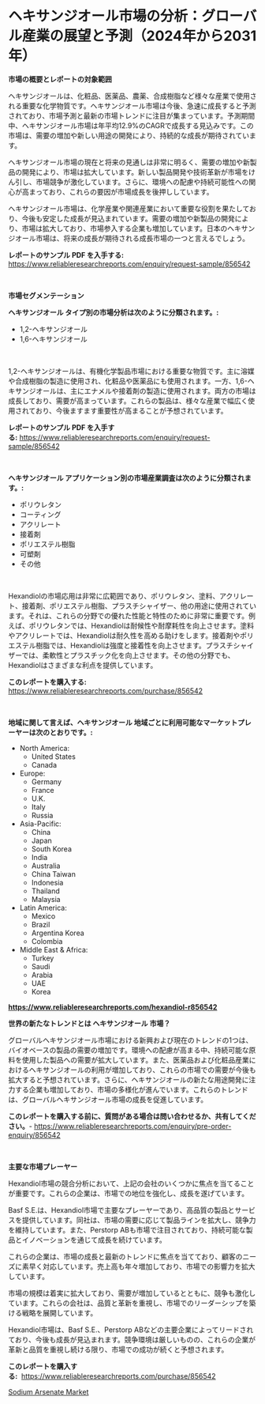 <p><h1>ヘキサンジオール市場の分析：グローバル産業の展望と予測（2024年から2031年）</h1></p><p><strong>市場の概要とレポートの対象範囲</strong></p>
<p><p>ヘキサンジオールは、化粧品、医薬品、農薬、合成樹脂など様々な産業で使用される重要な化学物質です。ヘキサンジオール市場は今後、急速に成長すると予測されており、市場予測と最新の市場トレンドに注目が集まっています。予測期間中、ヘキサンジオール市場は年平均12.9%のCAGRで成長する見込みです。この市場は、需要の増加や新しい用途の開発により、持続的な成長が期待されています。</p><p>ヘキサンジオール市場の現在と将来の見通しは非常に明るく、需要の増加や新製品の開発により、市場は拡大しています。新しい製品開発や技術革新が市場をけん引し、市場競争が激化しています。さらに、環境への配慮や持続可能性への関心が高まっており、これらの要因が市場成長を後押ししています。</p><p>ヘキサンジオール市場は、化学産業や関連産業において重要な役割を果たしており、今後も安定した成長が見込まれています。需要の増加や新製品の開発により、市場は拡大しており、市場参入する企業も増加しています。日本のヘキサンジオール市場は、将来の成長が期待される成長市場の一つと言えるでしょう。</p></p>
<p><strong>レポートのサンプル PDF を入手する:</strong> <a href="https://www.reliableresearchreports.com/enquiry/request-sample/856542">https://www.reliableresearchreports.com/enquiry/request-sample/856542</a></p>
<p>&nbsp;</p>
<p><strong>市場セグメンテーション</strong></p>
<p><strong>ヘキサンジオール タイプ別の市場分析は次のように分類されます。:</strong></p>
<p><ul><li>1,2-ヘキサンジオール</li><li>1,6-ヘキサンジオール</li></ul></p>
<p>&nbsp;</p>
<p><p>1,2-ヘキサンジオールは、有機化学製品市場における重要な物質です。主に溶媒や合成樹脂の製造に使用され、化粧品や医薬品にも使用されます。一方、1,6-ヘキサンジオールは、主にエナメルや接着剤の製造に使用されます。両方の市場は成長しており、需要が高まっています。これらの製品は、様々な産業で幅広く使用されており、今後ますます重要性が高まることが予想されています。</p></p>
<p><strong>レポートのサンプル PDF を入手する:</strong>&nbsp;<a href="https://www.reliableresearchreports.com/enquiry/request-sample/856542">https://www.reliableresearchreports.com/enquiry/request-sample/856542</a></p>
<p>&nbsp;</p>
<p><strong> ヘキサンジオール アプリケーション別の市場産業調査は次のように分類されます。:</strong></p>
<p><ul><li>ポリウレタン</li><li>コーティング</li><li>アクリレート</li><li>接着剤</li><li>ポリエステル樹脂</li><li>可塑剤</li><li>その他</li></ul></p>
<p>&nbsp;</p>
<p><p>Hexandiolの市場応用は非常に広範囲であり、ポリウレタン、塗料、アクリレート、接着剤、ポリエステル樹脂、プラスチシャイザー、他の用途に使用されています。それは、これらの分野での優れた性能と特性のために非常に重要です。例えば、ポリウレタンでは、Hexandiolは耐候性や耐摩耗性を向上させます。塗料やアクリレートでは、Hexandiolは耐久性を高める助けをします。接着剤やポリエステル樹脂では、Hexandiolは強度と接着性を向上させます。プラスチシャイザーでは、柔軟性とプラスチック化を向上させます。その他の分野でも、Hexandiolはさまざまな利点を提供しています。</p></p>
<p><strong>このレポートを購入する:</strong>&nbsp; <a href="https://www.reliableresearchreports.com/purchase/856542">https://www.reliableresearchreports.com/purchase/856542</a></p>
<p>&nbsp;</p>
<p><strong>地域に関して言えば、ヘキサンジオール 地域ごとに利用可能なマーケットプレーヤーは次のとおりです。:</strong></p>
<p><ul>
    <li>
        North America:
        <ul>
            <li>United States</li>
            <li>Canada</li>
        </ul>
    </li>
    <li>
        Europe:
        <ul>
            <li>Germany</li>
            <li>France</li>
            <li>U.K.</li>
            <li>Italy</li>
            <li>Russia</li>
        </ul>
    </li>
    <li>
        Asia-Pacific:
        <ul>
            <li>China</li>
            <li>Japan</li>
            <li>South Korea</li>
            <li>India</li>
            <li>Australia</li>
            <li>China Taiwan</li>
            <li>Indonesia</li>
            <li>Thailand</li>
            <li>Malaysia</li>
        </ul>
    </li>
    <li>
        Latin America:
        <ul>
            <li>Mexico</li>
            <li>Brazil</li>
            <li>Argentina Korea</li>
            <li>Colombia</li>
        </ul>
    </li>
    <li>
        Middle East & Africa:
        <ul>
            <li>Turkey</li>
            <li>Saudi</li>
            <li>Arabia</li>
            <li>UAE</li>
            <li>Korea</li>
        </ul>
    </li>
    </ul></p>
<p><strong><a href="https://www.reliableresearchreports.com/hexandiol-r856542">https://www.reliableresearchreports.com/hexandiol-r856542</a></strong>&nbsp;</p>
<p><strong>世界の新たなトレンドとは ヘキサンジオール 市場？</strong></p>
<p><p>グローバルヘキサンジオール市場における新興および現在のトレンドの1つは、バイオベースの製品の需要の増加です。環境への配慮が高まる中、持続可能な原料を使用した製品への需要が拡大しています。また、医薬品および化粧品産業におけるヘキサンジオールの利用が増加しており、これらの市場での需要が今後も拡大すると予想されています。さらに、ヘキサンジオールの新たな用途開発に注力する企業も増加しており、市場の多様化が進んでいます。これらのトレンドは、グローバルヘキサンジオール市場の成長を促進しています。</p></p>
<p><strong>このレポートを購入する前に、質問がある場合は問い合わせるか、共有してください。</strong>- <a href="https://www.reliableresearchreports.com/enquiry/pre-order-enquiry/856542">https://www.reliableresearchreports.com/enquiry/pre-order-enquiry/856542</a></p>
<p>&nbsp;</p>
<p><strong>主要な市場プレーヤー</strong></p>
<p><p>Hexandiol市場の競合分析において、上記の会社のいくつかに焦点を当てることが重要です。これらの企業は、市場での地位を強化し、成長を遂げています。</p><p>Basf S.E.は、Hexandiol市場で主要なプレーヤーであり、高品質の製品とサービスを提供しています。同社は、市場の需要に応じて製品ラインを拡大し、競争力を維持しています。また、Perstorp ABも市場で注目されており、持続可能な製品とイノベーションを通じて成長を続けています。</p><p>これらの企業は、市場の成長と最新のトレンドに焦点を当てており、顧客のニーズに素早く対応しています。売上高も年々増加しており、市場での影響力を拡大しています。</p><p>市場の規模は着実に拡大しており、需要が増加しているとともに、競争も激化しています。これらの会社は、品質と革新を重視し、市場でのリーダーシップを築ける戦略を展開しています。</p><p>Hexandiol市場は、Basf S.E.、Perstorp ABなどの主要企業によってリードされており、今後も成長が見込まれます。競争環境は厳しいものの、これらの企業が革新と品質を重視し続ける限り、市場での成功が続くと予想されます。</p></p>
<p><strong>このレポートを購入する:</strong>&nbsp;&nbsp;<a href="https://www.reliableresearchreports.com/purchase/856542">https://www.reliableresearchreports.com/purchase/856542</a></p>
<p><p><a href="https://carnation-joke-41f.notion.site/Sodium-Arsenate-Market-Size-Growth-and-Forecast-from-2024-2031-3d85772aa0dd49659b766a08f3f2e739">Sodium Arsenate Market</a></p></p>
